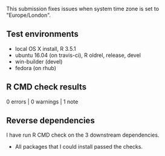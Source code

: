 This submission fixes issues when system time zone is set to "Europe/London".

## Test environments

* local OS X install, R 3.5.1
* ubuntu 16.04 (on travis-ci), R oldrel, release, devel
* win-builder (devel)
* fedora (on rhub)

## R CMD check results

0 errors | 0 warnings | 1 note

## Reverse dependencies

I have run R CMD check on the 3 downstream dependencies. 

* All packages that I could install passed the checks.
